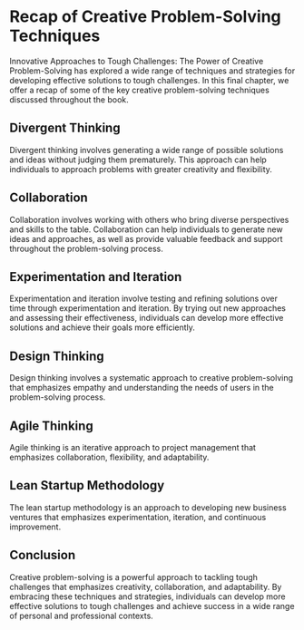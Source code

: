 Recap of Creative Problem-Solving Techniques
========================================================

Innovative Approaches to Tough Challenges: The Power of Creative Problem-Solving has explored a wide range of techniques and strategies for developing effective solutions to tough challenges. In this final chapter, we offer a recap of some of the key creative problem-solving techniques discussed throughout the book.

Divergent Thinking
------------------

Divergent thinking involves generating a wide range of possible solutions and ideas without judging them prematurely. This approach can help individuals to approach problems with greater creativity and flexibility.

Collaboration
-------------

Collaboration involves working with others who bring diverse perspectives and skills to the table. Collaboration can help individuals to generate new ideas and approaches, as well as provide valuable feedback and support throughout the problem-solving process.

Experimentation and Iteration
-----------------------------

Experimentation and iteration involve testing and refining solutions over time through experimentation and iteration. By trying out new approaches and assessing their effectiveness, individuals can develop more effective solutions and achieve their goals more efficiently.

Design Thinking
---------------

Design thinking involves a systematic approach to creative problem-solving that emphasizes empathy and understanding the needs of users in the problem-solving process.

Agile Thinking
--------------

Agile thinking is an iterative approach to project management that emphasizes collaboration, flexibility, and adaptability.

Lean Startup Methodology
------------------------

The lean startup methodology is an approach to developing new business ventures that emphasizes experimentation, iteration, and continuous improvement.

Conclusion
----------

Creative problem-solving is a powerful approach to tackling tough challenges that emphasizes creativity, collaboration, and adaptability. By embracing these techniques and strategies, individuals can develop more effective solutions to tough challenges and achieve success in a wide range of personal and professional contexts.
